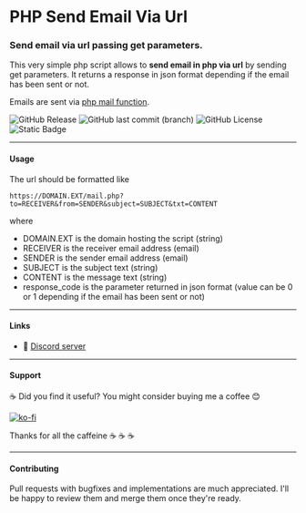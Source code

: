 # PHP Send Email Via Url
### Send email via url passing get parameters.

This very simple php script allows to **send email in php via url** by sending get parameters. It returns a response in json format depending if the email has been sent or not.

Emails are sent via [php mail function](https://www.php.net/manual/en/function.mail.php).
 
![GitHub Release](https://img.shields.io/github/v/release/gregorionuti/PHP-Send-Email-Via-Url)
![GitHub last commit (branch)](https://img.shields.io/github/last-commit/gregorionuti/PHP-Send-Email-Via-Url/main)
![GitHub License](https://img.shields.io/github/license/gregorionuti/PHP-Send-Email-Via-Url)
![Static Badge](https://img.shields.io/badge/7.2%2B-purple?logo=php&logoColor=white&label=php)

---

#### Usage
The url should be formatted like
```
https://DOMAIN.EXT/mail.php?to=RECEIVER&from=SENDER&subject=SUBJECT&txt=CONTENT
```
where
- DOMAIN.EXT is the domain hosting the script (string)
- RECEIVER is the receiver email address (email)
- SENDER is the sender email address (email)
- SUBJECT is the subject text (string)
- CONTENT is the message text (string)
- response_code is the parameter returned in json format (value can be 0 or 1 depending if the email has been sent or not)

---

#### Links
- :speech_balloon: [Discord server](https://discord.gg/B6aqmtq9Az)

---

#### Support
:coffee: Did you find it useful? You might consider buying me a coffee :blush:

[![ko-fi](https://ko-fi.com/img/githubbutton_sm.svg)](https://ko-fi.com/Z8Z4U0RY9)

Thanks for all the caffeine :coffee: :coffee: :coffee:

---

#### Contributing
Pull requests with bugfixes and implementations are much appreciated. I'll be happy to review them and merge them once they're ready.
